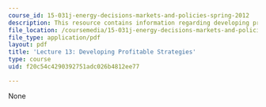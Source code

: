 ```yaml
---
course_id: 15-031j-energy-decisions-markets-and-policies-spring-2012
description: This resource contains information regarding developing profitable strategies.
file_location: /coursemedia/15-031j-energy-decisions-markets-and-policies-spring-2012/f20c54c4290392751adc026b4812ee77_MIT15_031JS12_lec13.pdf
file_type: application/pdf
layout: pdf
title: 'Lecture 13: Developing Profitable Strategies'
type: course
uid: f20c54c4290392751adc026b4812ee77

---
```

None